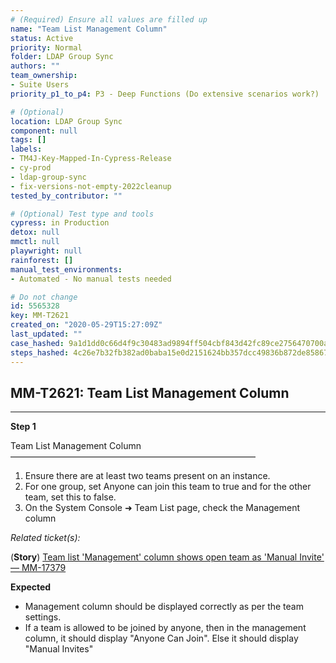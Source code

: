 ```yaml
---
# (Required) Ensure all values are filled up
name: "Team List Management Column"
status: Active
priority: Normal
folder: LDAP Group Sync
authors: ""
team_ownership:
- Suite Users
priority_p1_to_p4: P3 - Deep Functions (Do extensive scenarios work?)

# (Optional)
location: LDAP Group Sync
component: null
tags: []
labels:
- TM4J-Key-Mapped-In-Cypress-Release
- cy-prod
- ldap-group-sync
- fix-versions-not-empty-2022cleanup
tested_by_contributor: ""

# (Optional) Test type and tools
cypress: in Production
detox: null
mmctl: null
playwright: null
rainforest: []
manual_test_environments:
- Automated - No manual tests needed

# Do not change
id: 5565328
key: MM-T2621
created_on: "2020-05-29T15:27:09Z"
last_updated: ""
case_hashed: 9a1d1dd0c66d4f9c30483ad9894ff504cbf843d42fc89ce2756470700a6aaedbbf2fde62cdc36c41c48deb825441b383
steps_hashed: 4c26e7b32fb382ad0baba15e0d2151624bb357dcc49836b872de858675e0c7420d386f54062729c439401a6cc20b750d
---
```


<!-- (Auto-generated) Based on frontmatter's "key" and "name" -->

## MM-T2621: Team List Management Column

---

**Step 1**

Team List Management Column\
————————————————————————————

1. Ensure there are at least two teams present on an instance.
2. For one group, set Anyone can join this team to true and for the other team, set this to false.
3. On the System Console ➜ Team List page, check the Management column

_Related ticket(s):_

(**Story**) [Team list 'Management' column shows open team as 'Manual Invite' — MM-17379](https://mattermost.atlassian.net/browse/MM-17379)

**Expected**

- Management column should be displayed correctly as per the team settings.
- If a team is allowed to be joined by anyone, then in the management column, it should display "Anyone Can Join". Else it should display "Manual Invites"
